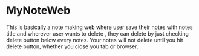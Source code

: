 # MyNoteWeb
<p>This is basically a note making web where user save their notes with notes title and wherever user wants to delete , they can delete by just checking delete button below every notes.
Your notes will not delete until you hit delete button,  whether you close you tab or browser.</p>
